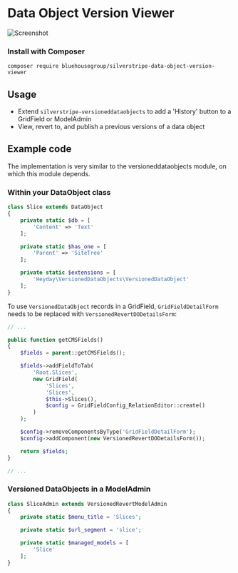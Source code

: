Data Object Version Viewer
==========================
![Screenshot](https://github.com/bluehousegroup/silverstripe-data-object-version-viewer/blob/master/VersionViewerScreenShot.png)

### Install with Composer  
	composer require bluehousegroup/silverstripe-data-object-version-viewer

## Usage

 - Extend `silverstripe-versioneddataobjects` to add a 'History' button to a GridField or ModelAdmin
 - View, revert to, and publish a previous versions of a data object

## Example code

The implementation is very similar to the versioneddataobjects module, on which this module depends.

### Within your DataObject class

```php
class Slice extends DataObject
{
	private static $db = [
		'Content' => 'Text'
	];

	private static $has_one = [
		'Parent' => 'SiteTree'
	];

	private static $extensions = [
		'Heyday\VersionedDataObjects\VersionedDataObject'
	];
}
```

To use `VersionedDataObject` records in a GridField, `GridFieldDetailForm` needs to be replaced with `VersionedRevertDODetailsForm`:

```php
// ...

public function getCMSFields()
{
	$fields = parent::getCMSFields();

	$fields->addFieldToTab(
		'Root.Slices',
		new GridField(
			'Slices',
			'Slices',
			$this->Slices(),
			$config = GridFieldConfig_RelationEditor::create()
		)
	);

	$config->removeComponentsByType('GridFieldDetailForm');
	$config->addComponent(new VersionedRevertDODetailsForm());

	return $fields;
}

// ...
```

### Versioned DataObjects in a ModelAdmin

```php
class SliceAdmin extends VersionedRevertModelAdmin
{
	private static $menu_title = 'Slices';

	private static $url_segment = 'slice';

	private static $managed_models = [
		'Slice'
	];
}
```
